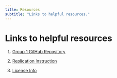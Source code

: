 ```yaml
---
title: Resources
subtitle: "Links to helpful resources."
---
```


# Links to helpful resources

  1) [Group 1 GitHub Repository](https://github.com/R-Class/cpp-528-fall-2021-group-01)
  
  2) [Replication Instruction](https://github.com/R-Class/cpp-528-fall-2021-group-01/blob/main/README.md)
  
  3) [License Info](https://github.com/R-Class/cpp-528-fall-2021-group-01/blob/main/LICENSE)
